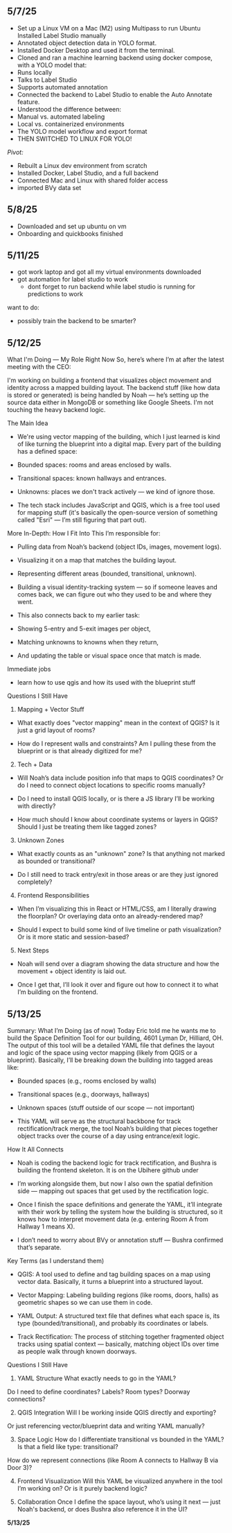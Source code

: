 
## 5/7/25

- Set up a Linux VM on a Mac (M2) using Multipass to run Ubuntu Installed Label Studio manually
- Annotated object detection data in YOLO format.
- Installed Docker Desktop and used it from the terminal.
- Cloned and ran a machine learning backend using docker compose, with a YOLO model that:
- Runs locally
- Talks to Label Studio
- Supports automated annotation
- Connected the backend to Label Studio to enable the Auto Annotate feature.
- Understood the difference between:
- Manual vs. automated labeling
- Local vs. containerized environments
- The YOLO model workflow and export format
- THEN SWITCHED TO LINUX FOR YOLO!

*Pivot:*
- Rebuilt a Linux dev environment from scratch
- Installed Docker, Label Studio, and a full backend
- Connected Mac and Linux with shared folder access
- imported BVy data set

## **5/8/25**

- Downloaded and set up ubuntu on vm 
- Onboarding and quickbooks finished

## **5/11/25**

- got work laptop and got all my virtual environments downloaded
- got automation for label studio to work 
    - dont forget to run backend while label studio is running for predictions to work 

want to do:
- possibly train the backend to be smarter? 




## 5/12/25

What I'm Doing — My Role Right Now
So, here’s where I’m at after the latest meeting with the CEO:

I'm working on building a frontend that visualizes object movement and identity across a mapped building layout. The backend stuff (like how data is stored or generated) is being handled by Noah — he’s setting up the source data either in MongoDB or something like Google Sheets. I'm not touching the heavy backend logic.

The Main Idea
- We're using vector mapping of the building, which I just learned is kind of like turning the blueprint into a digital map. Every part of the building has a defined space:

- Bounded spaces: rooms and areas enclosed by walls.

- Transitional spaces: known hallways and entrances.

- Unknowns: places we don't track actively — we kind of ignore those.

- The tech stack includes JavaScript and QGIS, which is a free tool used for mapping stuff (it's basically the open-source version of something called "Esri" — I’m still figuring that part out).

More In-Depth: How I Fit Into This
I’m responsible for:

- Pulling data from Noah’s backend (object IDs, images, movement logs).

- Visualizing it on a map that matches the building layout.

- Representing different areas (bounded, transitional, unknown).

- Building a visual identity-tracking system — so if someone leaves and comes back, we can figure out who they used to be and where they went.

- This also connects back to my earlier task:

- Showing 5-entry and 5-exit images per object,

- Matching unknowns to knowns when they return,

- And updating the table or visual space once that match is made.

Immediate jobs

- learn how to use qgis and how its used with the blueprint stuff

Questions I Still Have

1.  Mapping + Vector Stuff

- What exactly does "vector mapping" mean in the context of QGIS? Is it just a grid layout of rooms?

- How do I represent walls and constraints? Am I pulling these from the blueprint or is that already digitized for me?

  

2. Tech + Data

- Will Noah’s data include position info that maps to QGIS coordinates? Or do I need to connect object locations to specific rooms manually?

- Do I need to install QGIS locally, or is there a JS library I’ll be working with directly?

- How much should I know about coordinate systems or layers in QGIS? Should I just be treating them like tagged zones?

  

3. Unknown Zones

- What exactly counts as an "unknown" zone? Is that anything not marked as bounded or transitional?

- Do I still need to track entry/exit in those areas or are they just ignored completely?

4. Frontend Responsibilities

- When I’m visualizing this in React or HTML/CSS, am I literally drawing the floorplan? Or overlaying data onto an already-rendered map?

- Should I expect to build some kind of live timeline or path visualization? Or is it more static and session-based?

5. Next Steps
- Noah will send over a diagram showing the data structure and how the movement + object identity is laid out.

- Once I get that, I’ll look it over and figure out how to connect it to what I’m building on the frontend.

## 5/13/25 
 Summary: What I’m Doing (as of now)
Today Eric told me he wants me to build the Space Definition Tool for our building, 4601 Lyman Dr, Hilliard, OH. The output of this tool will be a detailed YAML file that defines the layout and logic of the space using vector mapping (likely from QGIS or a blueprint). Basically, I’ll be breaking down the building into tagged areas like:

- Bounded spaces (e.g., rooms enclosed by walls)

- Transitional spaces (e.g., doorways, hallways)

- Unknown spaces (stuff outside of our scope — not important)

- This YAML will serve as the structural backbone for track rectification/track merge, the tool Noah’s building that pieces together object tracks over the course of a day using entrance/exit logic.

How It All Connects
- Noah is coding the backend logic for track rectification, and Bushra is building the frontend skeleton. It is on the Ubihere github under 

- I’m working alongside them, but now I also own the spatial definition side — mapping out spaces that get used by the rectification logic.

- Once I finish the space definitions and generate the YAML, it’ll integrate with their work by telling the system how the building is structured, so it knows how to interpret movement data (e.g. entering Room A from Hallway 1 means X).

- I don’t need to worry about BVy or annotation stuff — Bushra confirmed that’s separate.

 Key Terms (as I understand them)
- QGIS: A tool used to define and tag building spaces on a map using vector data. Basically, it turns a blueprint into a structured layout.

- Vector Mapping: Labeling building regions (like rooms, doors, halls) as geometric shapes so we can use them in code.

- YAML Output: A structured text file that defines what each space is, its type (bounded/transitional), and probably its coordinates or labels.

- Track Rectification: The process of stitching together fragmented object tracks using spatial context — basically, matching object IDs over time as people walk through known doorways.

 Questions I Still Have
1. YAML Structure
What exactly needs to go in the YAML?

Do I need to define coordinates? Labels? Room types? Doorway connections?

2. QGIS Integration
Will I be working inside QGIS directly and exporting?

Or just referencing vector/blueprint data and writing YAML manually?

3. Space Logic
How do I differentiate transitional vs bounded in the YAML? Is that a field like type: transitional?

How do we represent connections (like Room A connects to Hallway B via Door 3)?

4. Frontend Visualization
Will this YAML be visualized anywhere in the tool I’m working on? Or is it purely backend logic?

5. Collaboration
Once I define the space layout, who’s using it next — just Noah's backend, or does Bushra also reference it in the UI?


**5/13/25**
